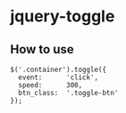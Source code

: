 # jquery-toggle

## How to use

```
$('.container').toggle({
  event:      'click',
  speed:      300,
  btn_class:  '.toggle-btn'
});
```
